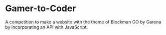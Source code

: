 # Gamer-to-Coder

A competition to make a website with the theme of Blockman GO by Garena by incorporating an API with JavaScript.
